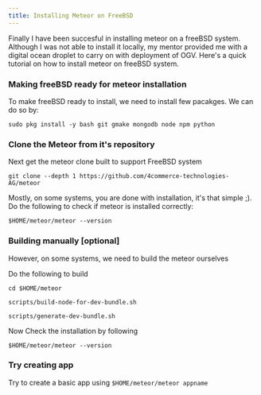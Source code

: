 ```yaml
---
title: Installing Meteor on FreeBSD
---
```


<p class="lead">
Finally I have been succesful in installing meteor on a freeBSD system. Although I was not able to install it locally, my mentor provided me with a digital ocean droplet to carry on with deployment of OGV. Here's a quick tutorial on how to install meteor on freeBSD system.
</p>

<h3>Making freeBSD ready for meteor installation</h3>
<p>To make freeBSD ready to install, we need to install few pacakges. We can do so by:</p>
<code>sudo pkg install -y bash git gmake mongodb node npm python</code>

<h3>Clone the Meteor from it's repository</h3>
<p>Next get the meteor clone built to support FreeBSD system</p>
<code>git clone --depth 1 https://github.com/4commerce-technologies-AG/meteor</code>
<p>Mostly, on some systems, you are done with installation, it's that simple ;). Do the following to check if meteor is installed correctly:</p>
<code>$HOME/meteor/meteor --version</code>

<h3>Building manually [optional]</h3>
<p>However, on some systems, we need to build the meteor ourselves</p>
<p>Do the following to build</p>
<p><code>cd $HOME/meteor</code></p>
<p><code>scripts/build-node-for-dev-bundle.sh</code></p>
<p><code>scripts/generate-dev-bundle.sh</code></p>
<p>Now Check the installation by following</p>
<p><code>$HOME/meteor/meteor --version</code></p>

<h3>Try creating app</h3>
<p>Try to create a basic app using <code>$HOME/meteor/meteor appname</code></p>
